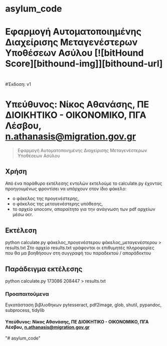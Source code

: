 # asylum_code
# Εφαρμογή Αυτοματοποιημένης Διαχείρισης Μεταγενέστερων Υποθέσεων Ασύλου [![bitHound Score][bithound-img]][bithound-url]
#
#Έκδοση: v1
# Υπεύθυνος: Νίκος Αθανάσης, ΠΕ ΔΙΟΙΚΗΤΙΚΟ - ΟΙΚΟΝΟΜΙΚΟ, ΠΓΑ Λέσβου, n.athanasis@migration.gov.gr


> Εφαρμογή Αυτοματοποιημένης Διαχείρισης Μεταγενέστερων Υποθέσεων Ασύλου

## Χρήση
Από ένα παράθυρο εκτέλεσης εντολών εκτελούμε το calculate.py έχοντας προηγουμένως φροντίσει να υπάρχουν στον ίδιο φάκελο: 
- ο φάκελος της προγενέστερης,
- ο φάκελος της μεταγενέστερης υπόθεσης, 
- το αρχείο unoconv, απαραίτητο για την ανάγνωση των pdf αρχείων μέσω ocr.

## Εκτέλεση
python calculate.py φάκελος_προγενέστερου φάκελος_μεταγενέστερου > results.txt
Στο αρχείο results.txt γράφονται οι επιθυμητές πληροφορίες που θα μα βοηθήσουν στη συγγραφή του παραδεκτού / απαράδεκτου
## Παράδειγμα εκτέλεσης
python  calculate.py 173086 208447 > results.txt

### Προαπαιτούμενα
Εγκατάσταση βιβλιοθηκων pytesseract, pdf2image, glob, shutil, pypandoc, subprocess, tidylib


#### Υπεύθυνος: Νίκος Αθανάσης, ΠΕ ΔΙΟΙΚΗΤΙΚΟ - ΟΙΚΟΝΟΜΙΚΟ, ΠΓΑ Λέσβου, n.athanasis@migration.gov.gr

    

"# asylum_code"
